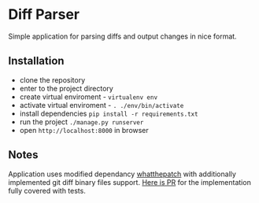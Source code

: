 # Diff Parser

Simple application for parsing diffs and output changes in nice format.

## Installation

* clone the repository
* enter to the project directory
* create virtual enviroment - `virtualenv env`
* activate virtual enviroment - `. ./env/bin/activate`
* install dependencies `pip install -r requirements.txt`
* run the project `./manage.py runserver`
* open `http://localhost:8000` in browser

## Notes

Application uses modified dependancy [whatthepatch](https://github.com/cscorley/whatthepatch) with additionally
implemented git diff binary files support. [Here is PR](https://github.com/cscorley/whatthepatch/pull/6) for the
implementation fully covered with tests.
